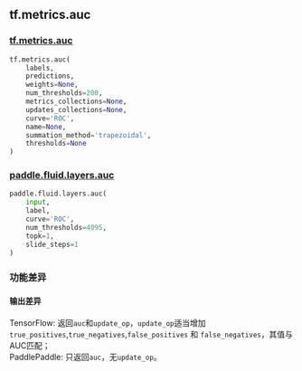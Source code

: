 ## tf.metrics.auc

### [tf.metrics.auc](https://www.tensorflow.org/api_docs/python/tf/metrics/auc)

```python
tf.metrics.auc(
    labels,
    predictions,
    weights=None,
    num_thresholds=200,
    metrics_collections=None,
    updates_collections=None,
    curve='ROC',
    name=None,
    summation_method='trapezoidal',
    thresholds=None
)
```

### [paddle.fluid.layers.auc](https://www.paddlepaddle.org.cn/documentation/docs/zh/1.5/api_cn/layers_cn/metric_op_cn.html#auc)
```python
paddle.fluid.layers.auc(
    input, 
    label, 
    curve='ROC', 
    num_thresholds=4095, 
    topk=1, 
    slide_steps=1
)
```

### 功能差异

#### 输出差异

TensorFlow: 返回`auc`和`update_op`，`update_op`适当增加`true_positives`,`true_negatives`,`false_positives` 和 `false_negatives`，其值与AUC匹配；  
PaddlePaddle: 只返回`auc`，无`update_op`。
